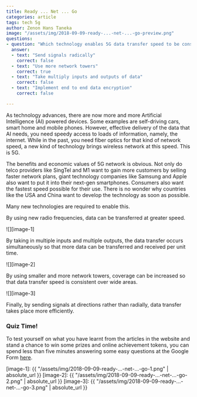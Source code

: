 ```yaml
---
title: Ready ... Net ... Go
categories: article
tags: tech 5g
author: Zenon Hans Taneka
image: "/assets/img/2018-09-09-ready-...-net-...-go-preview.png"
questions:
- question: "Which technology enables 5G data transfer speed to be consistent in large areas? "
  answer: 
  - text: "Send signals radically"
    correct: false
  - text: "Use more network towers"
    correct: true
  - text: "Take multiply inputs and outputs of data"
    correct: false
  - text: "Implement end to end data encryption"
    correct: false

---
```



As technology advances, there are now more and more Artificial Intelligence (AI) powered devices. Some examples are self-driving cars, smart home and mobile phones. However, effective delivery of the data that AI needs, you need speedy access to loads of information, namely, the internet. While in the past, you need fiber optics for that kind of network speed, a new kind of technology brings wireless network at this speed. This is 5G.

The benefits and economic values of 5G network is obvious. Not only do telco providers like SingTel and M1 want to gain more customers by selling faster network plans, giant technology companies like Samsung and Apple also want to put it into their next-gen smartphones. Consumers also want the fastest speed possible for their use. There is no wonder why countries like the USA and China want to develop the technology as soon as possible.

Many new technologies are required to enable this.

By using new radio frequencies, data can be transferred at greater speed.

![][image-1]

By taking in multiple inputs and multiple outputs, the data transfer occurs simultaneously so that more data can be transferred and received per unit time.

![][image-2]

By using smaller and more network towers, coverage can be increased so that data transfer speed is consistent over wide areas.

![][image-3]

Finally, by sending signals at directions rather than radially, data transfer takes place more efficiently.

### Quiz Time!
To test yourself on what you have learnt from the articles in the website and stand a chance to win some prizes and online achievement tokens, you can spend less than five minutes answering some easy questions at the Google Form [here](https://docs.google.com/forms/d/e/1FAIpQLSetnEgQbOyX2vM-QV5sP55QuARuFQorYndlBTVzjttK3ctjSQ/viewform?usp=sf_link).  


[image-1]: {{ "/assets/img/2018-09-09-ready-...-net-...-go-1.png" | absolute_url }}
[image-2]: {{ "/assets/img/2018-09-09-ready-...-net-...-go-2.png" | absolute_url }}
[image-3]: {{ "/assets/img/2018-09-09-ready-...-net-...-go-3.png" | absolute_url }}

